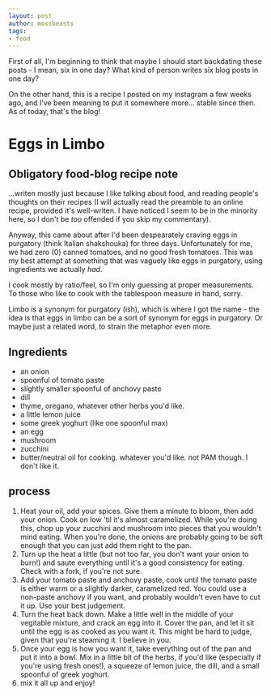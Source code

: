 ```yaml
---
layout: post
author: mossbeasts
tags:
- food
---
```

First of all, I'm beginning to think that maybe I should start backdating these posts - I mean, six in one day? What kind of person writes six blog posts in one day?

On the other hand, this is a recipe I posted on my instagram a few weeks ago, and I've been meaning to put it somewhere more... stable since then. As of today, that's the blog!

# Eggs in Limbo
## Obligatory food-blog recipe note
...writen mostly just because I like talking about food, and reading people's thoughts on their recipes (I will actually read the preamble to an online recipe, provided it's well-writen. I have noticed I seem to be in the minority here, so I don't be *too* offended if you skip my commentary).

Anyway, this came about after I'd been despearately craving eggs in purgatory (think Italian shakshouka) for three days. Unfortunately for me, we had zero (0) canned tomatoes, and no good fresh tomatoes. This was my best attempt at something that was vaguely like eggs in purgatory, using ingredients we actually *had*.

I cook mostly by ratio/feel, so I'm only guessing at proper measurements. To those who like to cook with the tablespoon measure in hand, sorry.

Limbo is a synonym for purgatory (ish), which is where I got the name - the idea is that eggs in limbo can be a sort of synonym for eggs in purgatory. Or maybe just a related word, to strain the metaphor even more.

## Ingredients

- an onion
- spoonful of tomato paste
- slightly smaller spoonful of anchovy paste
- dill
- thyme, oregano, whatever other herbs you'd like.
- a little lemon juice
- some greek yoghurt (like one spoonful max)
- an egg
- mushroom
- zucchini
- butter/neutral oil for cooking. whatever you'd like. not PAM though. I don't like it.

## process

1. Heat your oil, add your spices. Give them a minute to bloom, then add your onion. Cook on low 'til it's almost caramelized. While you're doing this, chop up your zucchini and mushroom into pieces that you wouldn't mind eating. When you're done, the onions are probably going to be soft enough that you can just add them right to the pan.
2. Turn up the heat a little (but not too far, you don't want your onion to burn!) and saute everything until it's a good consistency for eating. Check with a fork, if you're not sure.
3. Add your tomato paste and anchovy paste, cook until the tomato paste is either warm or a slightly darker, caramelized red. You could use a non-paste anchovy if you want, and probably wouldn't even have to cut it up. Use your best judgement.
4. Turn the heat back down. Make a little well in the middle of your vegitable mixture, and crack an egg into it. Cover the pan, and let it sit until the egg is as cooked as you want it. This might be hard to judge, given that you're steaming it. I believe in you.
5. Once your egg is how you want it, take everything out of the pan and put it into a bowl. Mix in a little bit of the herbs, if you'd like (especially if you're using fresh ones!), a squeeze of lemon juice, the dill, and a small spoonful of greek yoghurt.
6. mix it all up and enjoy!

